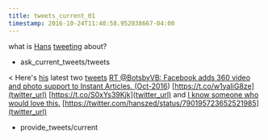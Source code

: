 ```yaml
---
title: tweets_current_01
timestamp: 2016-10-24T11:40:58.952038667-04:00
---
```


what is [Hans](owner) [tweeting](tweet) about?
* ask_current_tweets/tweets

< Here's [his](owner) latest two [tweets](tweet) [RT @BotsbyVB: Facebook adds 360 video and photo support to Instant Articles. (](tweet)[Oct-2016](title)) [https://t.co/w1yaIiG8ze](twitter_url) [https://t.co/S0xYs39Kjk](twitter_url) and [I know someone who would love this.](tweet) [https://twitter.com/hanszed/status/790195723652521985](twitter_url)
* provide_tweets/current
